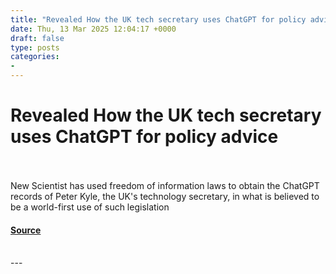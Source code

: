 ```yaml
---
title: "Revealed How the UK tech secretary uses ChatGPT for policy advice"
date: Thu, 13 Mar 2025 12:04:17 +0000
draft: false
type: posts
categories: 
- 
---
```

# Revealed How the UK tech secretary uses ChatGPT for policy advice

<br/>

<br/>
New Scientist has used freedom of information laws to obtain the ChatGPT records of Peter Kyle, the UK's technology secretary, in what is believed to be a world-first use of such legislation

#### [Source](https://www.newscientist.com/article/2472068-revealed-how-the-uk-tech-secretary-uses-chatgpt-for-policy-advice/?utm_campaign=RSS%7CNSNS&utm_source=NSNS&utm_medium=RSS&utm_content=technology)

<br/>
---

